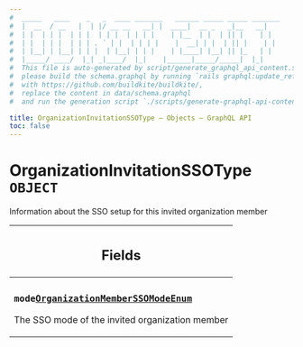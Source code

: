```yaml
---
#  _____   ____    _   _  ____ _______   ______ _____ _____ _______
#  |  __  / __   |  | |/ __ __   __| |  ____|  __ _   _|__   __|
#  | |  | | |  | | |  | | |  | | | |    | |__  | |  | || |    | |
#  | |  | | |  | | | . ` | |  | | | |    |  __| | |  | || |    | |
#  | |__| | |__| | | |  | |__| | | |    | |____| |__| || |_   | |
#  |_____/ ____/  |_| _|____/  |_|    |______|_____/_____|  |_|
#  This file is auto-generated by script/generate_graphql_api_content.sh,
#  please build the schema.graphql by running `rails graphql:update_reference_schema`
#  with https://github.com/buildkite/buildkite/,
#  replace the content in data/schema.graphql
#  and run the generation script `./scripts/generate-graphql-api-content.sh`.

title: OrganizationInvitationSSOType – Objects – GraphQL API
toc: false
---
```

<!-- vale off -->
<h1 class="has-pills">
  OrganizationInvitationSSOType
  <span data-algolia-exclude><span class="pill pill--object pill--normal-case pill--large"><code>OBJECT</code></span></span>
</h1>
<!-- vale on -->


Information about the SSO setup for this invited organization member

<table class="responsive-table responsive-table--single-column-rows">
  <thead>
    <th>
      <h2 data-algolia-exclude>Fields</h2>
    </th>
  </thead>
  <tbody>
    <tr><td><h3 class="is-small has-pills"><code>mode</code><a href="/docs/apis/graphql/schemas/enum/organizationmemberssomodeenum" class="pill pill--enum pill--normal-case pill--medium" title="Go to ENUM OrganizationMemberSSOModeEnum"><code>OrganizationMemberSSOModeEnum</code></a></h3><p>The SSO mode of the invited organization member</p></td></tr>
  </tbody>
</table>
